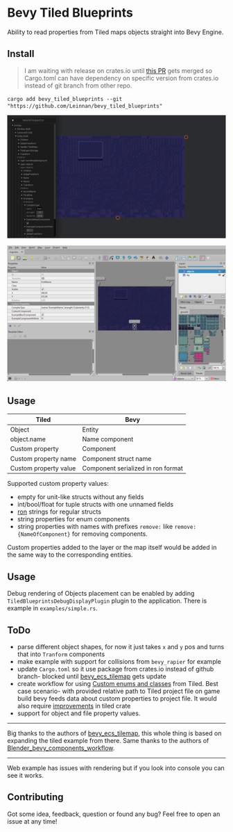 # Bevy Tiled Blueprints

Ability to read properties from Tiled maps objects straight into Bevy Engine.


## Install

> I am waiting with release on crates.io until [this PR](https://github.com/StarArawn/bevy_ecs_tilemap/pull/489) gets merged so Cargo.toml can have dependency on specific version from crates.io instead of git branch from other repo. 

```
cargo add bevy_tiled_blueprints --git "https://github.com/Leinnan/bevy_tiled_blueprints"
```

![simple example](simple_example.png)

![Tiled example](simple_example_tiled.png)

## Usage

| Tiled | Bevy |
|-----|----|
| Object | Entity |
| object.name | Name component |
| Custom property | Component |
| Custom property name | Component struct name |
| Custom property value | Component serialized in ron format |

Supported custom property values:
- empty for unit-like structs without any fields
- int/bool/float for tuple structs with one unnamed fields
- [ron](https://github.com/ron-rs/ron) strings for regular structs
- string properties for enum components
- string properties with names with prefixes `remove:` like `remove:{NameOfComponent}` for removing components.

Custom properties added to the layer or the map itself would be added in the same way to the corresponding entities.

## Usage

Debug rendering of Objects placement can be enabled by adding `TiledBlueprintsDebugDisplayPlugin` plugin to the application.
There is example in `examples/simple.rs`. 

## ToDo

- parse different object shapes, for now it just takes `x` and `y` pos and turns that into `Tranform` components
- make example with support for collisions from `bevy_rapier` for example
- update `Cargo.toml` so it use package from crates.io instead of github branch- blocked until [bevy_ecs_tilemap](https://github.com/StarArawn/bevy_ecs_tilemap) gets update
- create workflow for using [Custom enums and classes](https://doc.mapeditor.org/en/stable/manual/custom-properties/#custom-classes) from Tiled. 
Best case scenario- with provided relative path to Tiled project file on game build bevy feeds data about custom properties to project file. It would also require [improvements](https://github.com/mapeditor/rs-tiled/issues/274) in tiled crate
- support for object and file property values.

---

Big thanks to the authors of [bevy_ecs_tilemap](https://github.com/StarArawn/bevy_ecs_tilemap), this whole thing is based on expanding the tiled example from there.
Same thanks to the authors of [Blender_bevy_components_workflow](https://github.com/kaosat-dev/Blender_bevy_components_workflow).

---

Web example has issues with rendering but if you look into console you can see it works.

## Contributing

Got some idea, feedback, question or found any bug? Feel free to open an issue at any time!

